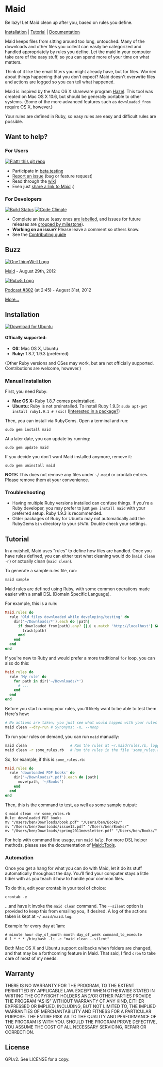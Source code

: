 # Maid

Be lazy!  Let Maid clean up after you, based on rules you define.

[Installation](https://github.com/benjaminoakes/maid#installation) | [Tutorial](https://github.com/benjaminoakes/maid#tutorial) | [Documentation](http://rubydoc.info/gems/maid/Maid/Tools)

Maid keeps files from sitting around too long, untouched.  Many of the downloads and other files you collect can easily be categorized and handled appropriately by rules you define.  Let the maid in your computer take care of the easy stuff, so you can spend more of your time on what matters.

Think of it like the email filters you might already have, but for files.  Worried about things happening that you don't expect?  Maid doesn't overwrite files and actions are logged so you can tell what happened.

Maid is inspired by the Mac OS X shareware program [Hazel](http://www.noodlesoft.com/hazel.php).  This tool was created on Mac OS X 10.6, but should be generally portable to other systems.  (Some of the more advanced features such as `downloaded_from` require OS X, however.)

Your rules are defined in Ruby, so easy rules are easy and difficult rules are possible.

## Want to help?

### For Users

[![Flattr this git repo](http://api.flattr.com/button/flattr-badge-large.png)](https://flattr.com/submit/auto?user_id=benjaminoakes&url=https://github.com/benjaminoakes/maid&title=maid&language=en_GB&tags=github&category=software)

* Participate in [beta testing](https://github.com/benjaminoakes/maid/issues/10)
* [Report an issue](https://github.com/benjaminoakes/maid/issues) (bug or feature request)
* Read through the [wiki](https://github.com/benjaminoakes/maid/wiki)
* Even just [share a link to Maid](https://twitter.com/intent/tweet?related=benjaminoakes&text=Be+lazy%21+Let+Maid+clean+up+after+you%2C+based+on+rules+you+define&url=https%3A%2F%2Fgithub.com%2Fbenjaminoakes%2Fmaid) :)

### For Developers

[![Build Status](https://secure.travis-ci.org/benjaminoakes/maid.png)](http://travis-ci.org/benjaminoakes/maid)
[![Code Climate](https://codeclimate.com/badge.png)](https://codeclimate.com/github/benjaminoakes/maid)

* Complete an issue (easy ones [are labelled](https://github.com/benjaminoakes/maid/issues?labels=difficulty-1&page=1&state=open), and issues for future releases are [grouped by milestone](https://github.com/benjaminoakes/maid/issues/milestones)).
* **Working on an issue?** Please leave a comment so others know.
* See the [Contributing guide](https://github.com/benjaminoakes/maid/wiki/Contributing)

## Buzz

[![OneThingWell Logo](https://raw.github.com/benjaminoakes/maid/master/resources/OneThingWell.png)](http://onethingwell.org/)

[Maid](http://onethingwell.org/post/30455088809/maid) - August 29th, 2012

[![Ruby5 Logo](https://raw.github.com/benjaminoakes/maid/master/resources/ruby5.gif)](http://ruby5.envylabs.com/)

[Podcast #302](http://ruby5.envylabs.com/episodes/306-episode-302-august-31st-2012) (at 2:45) - August 31st, 2012

[More...](https://github.com/benjaminoakes/maid/wiki/In-the-Media)

## Installation

[![Download for Ubuntu](https://github.com/benjaminoakes/maid/raw/master/resources/download-for-ubuntu.png)](https://github.com/benjaminoakes/maid/issues/3)

#### Offically supported:

* **OS:** Mac OS X, Ubuntu
* **Ruby:** 1.8.7, 1.9.3 (preferred)

(Other Ruby versions and OSes may work, but are not officially supported.  Contributions are welcome, however.)

### Manual Installation

First, you need Ruby:

* **Mac OS X:** Ruby 1.8.7 comes preinstalled.
* **Ubuntu:** Ruby is not preinstalled.  To install Ruby 1.9.3: `sudo apt-get install ruby1.9.1 # (sic)`  ([Interested in a package?](https://github.com/benjaminoakes/maid/issues/3))

Then, you can install via RubyGems.  Open a terminal and run:

    sudo gem install maid

At a later date, you can update by running:

    sudo gem update maid

If you decide you don't want Maid installed anymore, remove it:

    sudo gem uninstall maid

**NOTE:** This does not remove any files under `~/.maid` or crontab entries.  Please remove them at your convenience.

### Troubleshooting

* Having multiple Ruby versions installed can confuse things.  If you're a Ruby developer, you may prefer to just `gem install maid` with your preferred setup.  Ruby 1.9.3 is recommended.
* Older packages of Ruby for Ubuntu may not automatically add the RubyGems `bin` directory to your `$PATH`.  Double check your settings.

## Tutorial

In a nutshell, Maid uses "rules" to define how files are handled.  Once you have rules defined, you can either test what cleaning would do (`maid clean -n`) or actually clean (`maid clean`).

To generate a sample rules file, run:

```bash
maid sample
```

Maid rules are defined using Ruby, with some common operations made easier with a small DSL (Domain Specific Language).

For example, this is a rule:

```ruby
Maid.rules do
  rule 'Old files downloaded while developing/testing' do
    dir('~/Downloads/*').each do |path|
      if downloaded_from(path).any? {|u| u.match 'http://localhost'} && 1.week.since?(last_accessed(path))
        trash(path)
      end
    end
  end
end
```

If you're new to Ruby and would prefer a more traditional `for` loop, you can also do this:

```ruby
Maid.rules do
  rule 'My rule' do
    for path in dir('~/Downloads/*')
      # ...
    end
  end
end
```

Before you start running your rules, you'll likely want to be able to test them.  Here's how:

```bash
# No actions are taken; you just see what would happen with your rules as defined.
maid clean --dry-run # Synonyms: -n, --noop
```

To run your rules on demand, you can run `maid` manually:

```bash
maid clean                    # Run the rules at ~/.maid/rules.rb, logging to ~/.maid/maid.log
maid clean -r some_rules.rb   # Run the rules in the file 'some_rules.rb', logging to ~/.maid/maid.log
```

So, for example, if this is `some_rules.rb`:

```ruby
Maid.rules do
  rule 'downloaded PDF books' do
    dir('~/Downloads/*.pdf').each do |path|
      move(path, '~/Books')
    end
  end
end
```

Then, this is the command to test, as well as some sample output:

    $ maid clean -nr some_rules.rb
    Rule: downloaded PDF books
    mv "/Users/ben/Downloads/book.pdf" "/Users/ben/Books/"
    mv "/Users/ben/Downloads/issue12.pdf" "/Users/ben/Books/"
    mv "/Users/ben/Downloads/spring2011newsletter.pdf" "/Users/ben/Books/"

For help with command line usage, run `maid help`.  For more DSL helper methods, please see the documentation of [Maid::Tools](http://rubydoc.info/gems/maid/Maid/Tools).

### Automation

Once you get a hang for what you can do with Maid, let it do its stuff automatically throughout the day.  You'll find your computer stays a little tidier with as you teach it how to handle your common files.

To do this, edit your crontab in your tool of choice:

    crontab -e

...and have it invoke the `maid clean` command.  The `--silent` option is provided to keep this from emailing you, if desired.  A log of the actions taken is kept at `~/.maid/maid.log`.

Example for every day at 1am:

    # minute hour day_of_month month day_of_week command_to_execute
    0 1 * * * /bin/bash -li -c "maid clean --silent"

Both Mac OS X and Ubuntu support callbacks when folders are changed, and that may be a forthcoming feature in Maid.  That said, I find `cron` to take care of most of my needs.

## Warranty

THERE IS NO WARRANTY FOR THE PROGRAM, TO THE EXTENT PERMITTED BY APPLICABLE LAW. EXCEPT WHEN OTHERWISE STATED IN WRITING THE COPYRIGHT HOLDERS AND/OR OTHER PARTIES PROVIDE THE PROGRAM “AS IS” WITHOUT WARRANTY OF ANY KIND, EITHER EXPRESSED OR IMPLIED, INCLUDING, BUT NOT LIMITED TO, THE IMPLIED WARRANTIES OF MERCHANTABILITY AND FITNESS FOR A PARTICULAR PURPOSE. THE ENTIRE RISK AS TO THE QUALITY AND PERFORMANCE OF THE PROGRAM IS WITH YOU. SHOULD THE PROGRAM PROVE DEFECTIVE, YOU ASSUME THE COST OF ALL NECESSARY SERVICING, REPAIR OR CORRECTION.

## License

GPLv2.  See LICENSE for a copy.

